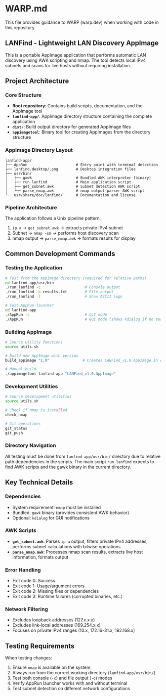 # WARP.md

This file provides guidance to WARP (warp.dev) when working with code in this repository.

## LANFind - Lightweight LAN Discovery AppImage

This is a portable AppImage application that performs automatic LAN discovery using AWK scripting and nmap. The tool detects local IPv4 subnets and scans for live hosts without requiring installation.

## Project Architecture

### Core Structure
- **Root repository**: Contains build scripts, documentation, and the AppImage tool
- **`lanfind-app/`**: AppImage directory structure containing the complete application
- **`dist/`**: Build output directory for generated AppImage files
- **`appimagetool`**: Binary tool for creating AppImages from the directory structure

### AppImage Directory Layout
```
lanfind-app/
├── AppRun                      # Entry point with terminal detection
├── lanfind.desktop/.png        # Desktop integration files
├── usr/bin/
│   ├── gawk                    # Bundled AWK interpreter (binary)
│   ├── run_lanfind             # Main application script
│   ├── get_subnet.awk          # Subnet detection AWK script
│   └── parse_nmap.awk          # nmap output parser AWK script
└── usr/share/doc/lanfind/      # Documentation and license
```

### Pipeline Architecture
The application follows a Unix pipeline pattern:
1. `ip a` → `get_subnet.awk` → extracts private IPv4 subnet
2. Subnet → `nmap -sn` → performs host discovery scan
3. nmap output → `parse_nmap.awk` → formats results for display

## Common Development Commands

### Testing the Application
```bash
# Test from the AppImage directory (required for relative paths)
cd lanfind-app/usr/bin
./run_lanfind -c                    # Console output
./run_lanfind -o results.txt        # File output
./run_lanfind -l                    # Show ASCII logo

# Test AppRun launcher
cd lanfind-app
./AppRun -c                         # CLI mode
./AppRun                            # GUI mode (shows kdialog if no terminal)
```

### Building AppImage
```bash
# Source utility functions
source utils.sh

# Build new AppImage with version
build_appimage "1.0"               # Creates LANFind_v1.0.AppImage in dist/

# Manual build
./appimagetool lanfind-app "LANFind_v1.0.AppImage"
```

### Development Utilities
```bash
# Source development utilities
source utils.sh

# Check if nmap is installed
check_nmap

# Git operations
git_status
git_push
```

### Directory Navigation
All testing must be done from `lanfind-app/usr/bin/` directory due to relative path dependencies in the scripts. The main script `run_lanfind` expects to find AWK scripts and the gawk binary in the current directory.

## Key Technical Details

### Dependencies
- System requirement: `nmap` must be installed
- Bundled: `gawk` binary (provides consistent AWK behavior)
- Optional: `kdialog` for GUI notifications

### AWK Scripts
- **`get_subnet.awk`**: Parses `ip a` output, filters private IPv4 addresses, performs subnet calculations with bitwise operations
- **`parse_nmap.awk`**: Processes nmap scan results, extracts live host information, formats output

### Error Handling
- Exit code 0: Success
- Exit code 1: Usage/argument errors  
- Exit code 2: Missing files or dependencies
- Exit code 3: Runtime failures (corrupted binaries, etc.)

### Network Filtering
- Excludes loopback addresses (127.x.x.x)
- Excludes link-local addresses (169.254.x.x)
- Focuses on private IPv4 ranges (10.x, 172.16-31.x, 192.168.x)

## Testing Requirements

When testing changes:
1. Ensure `nmap` is available on the system
2. Always run from the correct working directory (`lanfind-app/usr/bin/`)
3. Test both console (`-c`) and file output (`-o`) modes
4. Verify AppRun launcher works with and without terminal
5. Test subnet detection on different network configurations